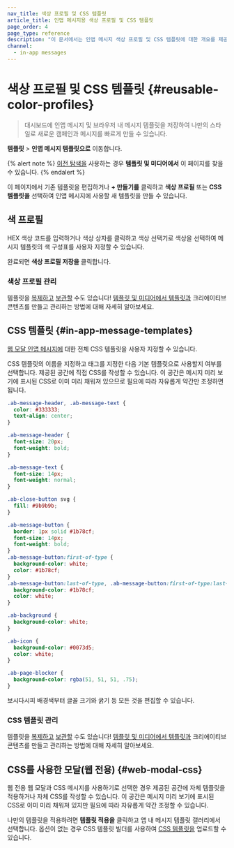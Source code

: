 ```yaml
---
nav_title: 색상 프로필 및 CSS 템플릿
article_title: 인앱 메시지용 색상 프로필 및 CSS 템플릿
page_order: 4
page_type: reference
description: "이 문서에서는 인앱 메시지 색상 프로필 및 CSS 템플릿에 대한 개요를 제공합니다."
channel:
  - in-app messages
---
```


# 색상 프로필 및 CSS 템플릿 {#reusable-color-profiles}

> 대시보드에 인앱 메시지 및 브라우저 내 메시지 템플릿을 저장하여 나만의 스타일로 새로운 캠페인과 메시지를 빠르게 만들 수 있습니다. 

**템플릿** > **인앱 메시지 템플릿으로** 이동합니다.

{% alert note %}
[이전 탐색을]({{site.baseurl}}/navigation) 사용하는 경우 **템플릿 및 미디어에서** 이 페이지를 찾을 수 있습니다.
{% endalert %}

이 페이지에서 기존 템플릿을 편집하거나 **\+ 만들기를** 클릭하고 **색상 프로필** 또는 **CSS 템플릿을** 선택하여 인앱 메시지에 사용할 새 템플릿을 만들 수 있습니다.

## 색 프로필

HEX 색상 코드를 입력하거나 색상 상자를 클릭하고 색상 선택기로 색상을 선택하여 메시지 템플릿의 색 구성표를 사용자 지정할 수 있습니다.

완료되면 **색상 프로필 저장을** 클릭합니다.

### 색상 프로필 관리

템플릿을 [복제하고][6] [보관할][7] 수도 있습니다! [템플릿 및 미디어에서 템플릿과][8] 크리에이티브 콘텐츠를 만들고 관리하는 방법에 대해 자세히 알아보세요.

## CSS 템플릿 {#in-app-message-templates}

[웹 모달 인앱 메시지에](#web-modal-css) 대한 전체 CSS 템플릿을 사용자 지정할 수 있습니다.

CSS 템플릿의 이름을 지정하고 태그를 지정한 다음 기본 템플릿으로 사용할지 여부를 선택합니다. 제공된 공간에 직접 CSS를 작성할 수 있습니다. 이 공간은 메시지 미리 보기에 표시된 CSS로 이미 미리 채워져 있으므로 필요에 따라 자유롭게 약간만 조정하면 됩니다.

```css
.ab-message-header, .ab-message-text {
  color: #333333;
  text-align: center;
}

.ab-message-header {
  font-size: 20px;
  font-weight: bold;
}

.ab-message-text {
  font-size: 14px;
  font-weight: normal;
}

.ab-close-button svg {
  fill: #9b9b9b;
}

.ab-message-button {
  border: 1px solid #1b78cf;
  font-size: 14px;
  font-weight: bold;
}
.ab-message-button:first-of-type {
  background-color: white;
  color: #1b78cf;
}
.ab-message-button:last-of-type, .ab-message-button:first-of-type:last-of-type {
  background-color: #1b78cf;
  color: white;
}

.ab-background {
  background-color: white;
}

.ab-icon {
  background-color: #0073d5;
  color: white;
}

.ab-page-blocker {
  background-color: rgba(51, 51, 51, .75);
}
```

보시다시피 배경색부터 글꼴 크기와 굵기 등 모든 것을 편집할 수 있습니다.

### CSS 템플릿 관리

템플릿을 [복제하고][6] [보관할][7] 수도 있습니다! [템플릿 및 미디어에서 템플릿과][8] 크리에이티브 콘텐츠를 만들고 관리하는 방법에 대해 자세히 알아보세요.

## CSS를 사용한 모달(웹 전용) {#web-modal-css}

웹 전용 웹 모달과 CSS 메시지를 사용하기로 선택한 경우 제공된 공간에 자체 템플릿을 적용하거나 자체 CSS를 작성할 수 있습니다. 이 공간은 메시지 미리 보기에 표시된 CSS로 이미 미리 채워져 있지만 필요에 따라 자유롭게 약간 조정할 수 있습니다.

나만의 템플릿을 적용하려면 **템플릿 적용을** 클릭하고 앱 내 메시지 템플릿 갤러리에서 선택합니다. 옵션이 없는 경우 CSS 템플릿 빌더를 사용하여 [CSS 템플릿을]({{site.baseurl}}/user_guide/message_building_by_channel/in-app_messages/traditional/customize/color_profiles_and_css/#in-app-message-templates) 업로드할 수 있습니다.


[6]: {{site.baseurl}}/user_guide/engagement_tools/templates_and_media/duplicate/
[7]: {{site.baseurl}}/user_guide/engagement_tools/templates_and_media/archive/
[8]: {{site.baseurl}}/user_guide/engagement_tools/templates_and_media/
